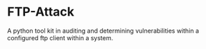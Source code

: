 # FTP-Attack
A python tool kit in auditing and determining vulnerabilities within a configured ftp client within a system.
